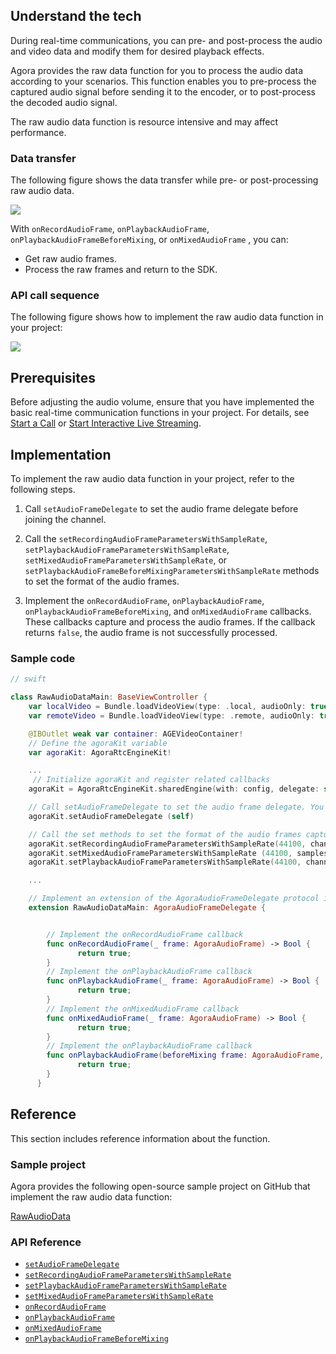 ## Understand the tech

During real-time communications, you can pre- and post-process the audio and video data and modify them for desired playback effects.

Agora provides the raw data function for you to process the audio data according to your scenarios. This function enables you to pre-process the captured audio signal before sending it to the encoder, or to post-process the decoded audio signal.

The raw audio data function is resource intensive and may affect performance.
### Data transfer

The following figure shows the data transfer while pre- or post-processing raw audio data.

![](https://web-cdn.agora.io/docs-files/1604635727525)

With `onRecordAudioFrame`, `onPlaybackAudioFrame`, `onPlaybackAudioFrameBeforeMixing`, or `onMixedAudioFrame` , you can:

- Get raw audio frames.
- Process the raw frames and return to the SDK.
### API call sequence

The following figure shows how to implement the raw audio data function in your project:

![](https://web-cdn.agora.io/docs-files/1618545452564)

## Prerequisites

Before adjusting the audio volume, ensure that you have implemented the basic real-time communication functions in your project. For details, see [Start a Call](start_call_ios) or [Start Interactive Live Streaming](start_live_ios).

## Implementation

To implement the raw audio data function in your project, refer to the following steps.

1. Call `setAudioFrameDelegate` to set the audio frame delegate before joining the channel.

2. Call the `setRecordingAudioFrameParametersWithSampleRate`, `setPlaybackAudioFrameParametersWithSampleRate`, `setMixedAudioFrameParametersWithSampleRate`, or `setPlaybackAudioFrameBeforeMixingParametersWithSampleRate` methods to set the format of the audio frames.

3. Implement the `onRecordAudioFrame`, `onPlaybackAudioFrame`, `onPlaybackAudioFrameBeforeMixing`, and `onMixedAudioFrame` callbacks. These callbacks capture and process the audio frames. If the callback returns `false`, the audio frame is not successfully processed.

### Sample code

```swift
// swift

class RawAudioDataMain: BaseViewController {
    var localVideo = Bundle.loadVideoView(type: .local, audioOnly: true)
    var remoteVideo = Bundle.loadVideoView(type: .remote, audioOnly: true)

    @IBOutlet weak var container: AGEVideoContainer!
    // Define the agoraKit variable
    var agoraKit: AgoraRtcEngineKit!

    ...
     // Initialize agoraKit and register related callbacks
    agoraKit = AgoraRtcEngineKit.sharedEngine(with: config, delegate: self)

    // Call setAudioFrameDelegate to set the audio frame delegate. You need to implement an AgoraAudioFrameDelegate protocol in this method
    agoraKit.setAudioFrameDelegate (self)

    // Call the set methods to set the format of the audio frames captured by each callback
    agoraKit.setRecordingAudioFrameParametersWithSampleRate(44100, channel: 1, mode: .readWrite, samplesPerCall: 4410)
    agoraKit.setMixedAudioFrameParametersWithSampleRate (44100, samplesPerCall: 4410)
    agoraKit.setPlaybackAudioFrameParametersWithSampleRate(44100, channel: 1, mode: .readWrite, samplesPerCall: 4410)

    ...

    // Implement an extension of the AgoraAudioFrameDelegate protocol in the current class
    extension RawAudioDataMain: AgoraAudioFrameDelegate {


        // Implement the onRecordAudioFrame callback
        func onRecordAudioFrame(_ frame: AgoraAudioFrame) -> Bool {
               return true;
        }
        // Implement the onPlaybackAudioFrame callback
        func onPlaybackAudioFrame(_ frame: AgoraAudioFrame) -> Bool {
               return true;
        }
        // Implement the onMixedAudioFrame callback
        func onMixedAudioFrame(_ frame: AgoraAudioFrame) -> Bool {
               return true;
        }
        // Implement the onPlaybackAudioFrame callback
        func onPlaybackAudioFrame(beforeMixing frame: AgoraAudioFrame, uid: UInt) -> Bool {
               return true;
        }
      }

```

## Reference

This section includes reference information about the function.

### Sample project

Agora provides the following open-source sample project on GitHub that implement the raw audio data function:

[RawAudioData](https://github.com/AgoraIO/API-Examples/tree/dev/3.6.200/iOS/APIExample/Examples/Advanced/RawAudioData/RawAudioData.swift)

### API Reference

- [`setAudioFrameDelegate`](https://docs.agora.io/cn/Voice/API%20Reference/oc/Classes/AgoraRtcEngineKit.html#//api/name/setAudioFrameDelegate:)
- [`setRecordingAudioFrameParametersWithSampleRate`](https://docs.agora.io/cn/Voice/API%20Reference/oc/Classes/AgoraRtcEngineKit.html#//api/name/setRecordingAudioFrameParametersWithSampleRate:channel:mode:samplesPerCall:)
- [`setPlaybackAudioFrameParametersWithSampleRate`](https://docs.agora.io/cn/Voice/API%20Reference/oc/Classes/AgoraRtcEngineKit.html#//api/name/setPlaybackAudioFrameParametersWithSampleRate:channel:mode:samplesPerCall:)
- [`setMixedAudioFrameParametersWithSampleRate`](https://docs.agora.io/cn/Voice/API%20Reference/oc/Classes/AgoraRtcEngineKit.html#//api/name/setMixedAudioFrameParametersWithSampleRate:samplesPerCall:)
- [`onRecordAudioFrame`](https://docs.agora.io/cn/Voice/API%20Reference/oc/Protocols/AgoraAudioFrameDelegate.html#//api/name/onRecordAudioFrame:)
- [`onPlaybackAudioFrame`](https://docs.agora.io/cn/Voice/API%20Reference/oc/Protocols/AgoraAudioFrameDelegate.html#//api/name/onPlaybackAudioFrame:)
- [`onMixedAudioFrame`](https://docs.agora.io/cn/Voice/API%20Reference/oc/Protocols/AgoraAudioFrameDelegate.html#//api/name/onMixedAudioFrame:)
- [`onPlaybackAudioFrameBeforeMixing`](https://docs.agora.io/cn/Voice/API%20Reference/oc/Protocols/AgoraAudioFrameDelegate.html#//api/name/onPlaybackAudioFrameBeforeMixing:uid:)